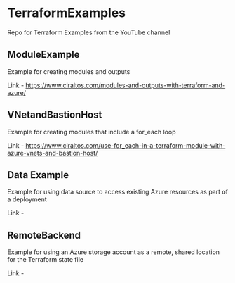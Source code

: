 # TerraformExamples
Repo for Terraform Examples from the YouTube channel

## ModuleExample 
Example for creating modules and outputs

Link - https://www.ciraltos.com/modules-and-outputs-with-terraform-and-azure/

## VNetandBastionHost
Example for creating modules that include a for_each loop

Link - https://www.ciraltos.com/use-for_each-in-a-terraform-module-with-azure-vnets-and-bastion-host/

## Data Example
Example for using data source to access existing Azure resources as part of a deployment

Link - 

## RemoteBackend
Example for using an Azure storage account as a remote, shared location for the Terraform state file

Link - 
